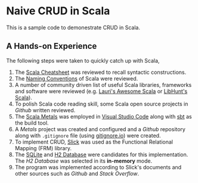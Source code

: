 # Naive CRUD in Scala

This is a sample code to demonestrate CRUD in Scala.

## A Hands-on Experience

The following steps were taken to quickly catch up with Scala,

1. The [Scala Cheatsheet](https://docs.scala-lang.org/cheatsheets/) was reviewed to recall syntactic constructions.
2. The [Naming Conventions](https://docs.scala-lang.org/style/naming-conventions.html) of Scala were reviewed.
3. A number of community driven list of useful Scala libraries, frameworks and software were reviewed (e.g. [Lauri's Awesome Scala](https://github.com/lauris/awesome-scala) or [LibHunt's Scala](https://scala.libhunt.com/)).
4. To polish Scala code reading skill, some Scala open source projects in *Github* written reviewed.
5. The [Scala Metals](https://scalameta.org/metals/) was employed in [Visual Studio Code](https://code.visualstudio.com/) along with [sbt](https://www.scala-sbt.org/) as the build tool.
6. A *Metals* project was created and configured and a *Github* repository along with `.gitignore` file (using [gitignore.io](https://gitignore.io)) were created.
7. To implement CRUD, [Slick](https://scala-slick.org/) was used as the Functional Relational Mapping (FRM) library.
8. The [SQLite](https://www.sqlite.org/) and [H2 Database](https://www.h2database.com/) were candidates for this implementation. 
The *H2 Database* was selected in its **in-memory** mode.
9. The program was implemented according to Slick's documents and other sources such as *Github* and *Stack Overflow*. 